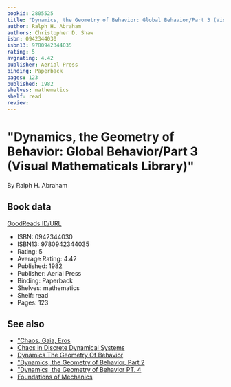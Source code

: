 ```yaml
---
bookid: 2805525
title: "Dynamics, the Geometry of Behavior: Global Behavior/Part 3 (Visual Mathematicals Library)"
author: Ralph H. Abraham
authors: Christopher D. Shaw
isbn: 0942344030
isbn13: 9780942344035
rating: 5
avgrating: 4.42
publisher: Aerial Press
binding: Paperback
pages: 123
published: 1982
shelves: mathematics
shelf: read
review: 
---
```


# "Dynamics, the Geometry of Behavior: Global Behavior/Part 3 (Visual Mathematicals Library)"

By Ralph H. Abraham

## Book data

[GoodReads ID/URL](https://www.goodreads.com/book/show/2805525)

- ISBN: 0942344030
- ISBN13: 9780942344035
- Rating: 5
- Average Rating: 4.42
- Published: 1982
- Publisher: Aerial Press
- Binding: Paperback
- Shelves: mathematics
- Shelf: read
- Pages: 123


## See also

- ["Chaos, Gaia, Eros](Chaos__Gaia__Eros-_A_Chaos_Pioneer_Uncovers_the_Three_Great_Streams_of_History.md)
- [Chaos in Discrete Dynamical Systems](Chaos_in_Discrete_Dynamical_Systems-_A_Visual_Introduction_in_2_Dimensions.md)
- [Dynamics The Geometry Of Behavior](Dynamics_The_Geometry_Of_Behavior.md)
- ["Dynamics, the Geometry of Behavior, Part 2](Dynamics__the_Geometry_of_Behavior__Part_2-_Chaotic_Behavior_Visual_Mathematics_Library.md)
- ["Dynamics, the Geometry of Behavior PT. 4](Dynamics__the_Geometry_of_Behavior_PT_4-_Bifurcation_Behavior.md)
- [Foundations of Mechanics](Foundations_of_Mechanics.md)
